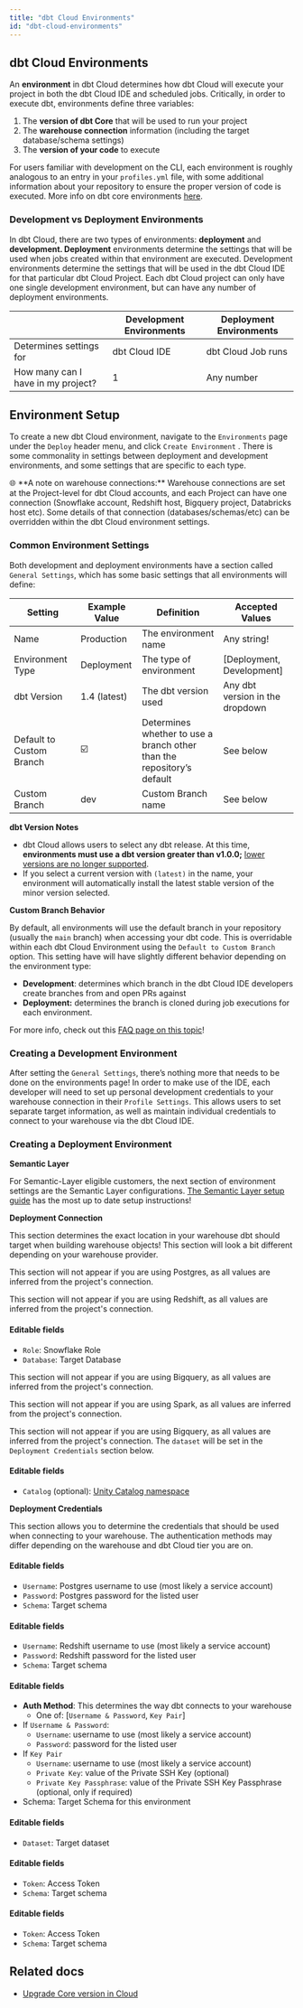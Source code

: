 ```yaml
---
title: "dbt Cloud Environments"
id: "dbt-cloud-environments"
---
```


## dbt Cloud Environments

An **environment** in dbt Cloud determines how dbt Cloud will execute your project in both the dbt Cloud IDE and scheduled jobs. Critically, in order to execute dbt, environments define three variables:

1. The **version of dbt Core** that will be used to run your project
2. The **warehouse connection** information (including the target database/schema settings)
3. The **version of your code** to execute

For users familiar with development on the CLI, each environment is roughly analogous to an entry in your `profiles.yml` file, with some additional information about your repository to ensure the proper version of code is executed. More info on dbt core environments [here](/docs/collaborate/environments/dbt-core-environments.md).

### Development vs Deployment Environments

In dbt Cloud, there are two types of environments: **deployment** and **development. Deployment** environments determine the settings that will be used when jobs created within that environment are executed. Development environments determine the settings that will be used in the dbt Cloud IDE for that particular dbt Cloud Project. Each dbt Cloud project can only have one single development environment, but can have any number of deployment environments.

|  | Development Environments | Deployment Environments |
| --- | --- | --- |
| Determines settings for | dbt Cloud IDE | dbt Cloud Job runs |
| How many can I have in my project? | 1 | Any number |

## Environment Setup

To create a new dbt Cloud environment, navigate to the `Environments` page under the `Deploy` header menu, and click `Create Environment` . There is some commonality in settings between deployment and development environments, and some settings that are specific to each type.

<aside>
🌐 **A note on warehouse connections:** Warehouse connections are set at the Project-level for dbt Cloud accounts, and each Project can have one connection (Snowflake account, Redshift host, Bigquery project, Databricks host etc). Some details of that connection (databases/schemas/etc) can be overridden within the dbt Cloud environment settings.

</aside>

### Common Environment Settings

Both development and deployment environments have a section called `General Settings`, which has some basic settings that all environments will define:

| Setting | Example Value | Definition | Accepted Values |
| --- | --- | --- | --- |
| Name | Production  | The environment name  | Any string! |
| Environment Type | Deployment | The type of environment | [Deployment, Development] |
| dbt Version | 1.4 (latest) | The dbt version used  | Any dbt version in the dropdown |
| Default to Custom Branch | ☑️ | Determines whether to use a branch other than the repository’s default  | See below |
| Custom Branch | dev | Custom Branch name | See below |

**dbt Version Notes**

- dbt Cloud allows users to select any dbt release. At this time, **environments must use a dbt version greater than v1.0.0;** [lower versions are no longer supported]((/docs/dbt-versions/upgrade-core-in-cloud)).
- If you select a current version with `(latest)` in the name, your environment will automatically install the latest stable version of the minor version selected.

**Custom Branch Behavior**

By default, all environments will use the default branch in your repository (usually the `main` branch) when accessing your dbt code. This is overridable within each dbt Cloud Environment using the `Default to Custom Branch` option. This setting have will have slightly different behavior depending on the environment type:

- **Development**: determines which branch in the dbt Cloud IDE developers create branches from and open PRs against
- **Deployment:** determines the branch is cloned during job executions for each environment.

For more info, check out this [FAQ page on this topic](/docs/faqs/Environments/custom-branch-settings)!

### Creating a Development Environment

After setting the `General Settings`, there’s nothing more that needs to be done on the environments page! In order to make use of the IDE, each developer will need to set up personal development credentials to your warehouse connection in their `Profile Settings`. This allows users to set separate target information, as well as maintain individual credentials to connect to your warehouse via the dbt Cloud IDE.

### Creating a Deployment Environment

**Semantic Layer**

For Semantic-Layer eligible customers, the next section of environment settings are the Semantic Layer configurations. [The Semantic Layer setup guide](/docs/use-dbt-semantic-layer/setup-dbt-semantic-layer) has the most up to date setup instructions!

**Deployment Connection**

This section determines the exact location in your warehouse dbt should target when building warehouse objects! This section will look a bit different depending on your warehouse provider.

<WHCode>


<div warehouse="Postgres">

This section will not appear if you are using Postgres, as all values are inferred from the project's connection.

</div>

<div warehouse="Redshift">

This section will not appear if you are using Redshift, as all values are inferred from the project's connection.

</div>

<div warehouse="Snowflake">

<Lightbox src="/img/docs/collaborate/snowflake-deploy-env-deploy-connection.png" title="Snowflake Deployment Connection Settings"/>

#### Editable fields

- `Role`: Snowflake Role
- `Database`: Target Database

</div>

<div warehouse="Bigquery">

This section will not appear if you are using Bigquery, as all values are inferred from the project's connection.

</div>

<div warehouse="Spark">

This section will not appear if you are using Spark, as all values are inferred from the project's connection.

</div>

<div warehouse="Databricks">

<Lightbox src="/img/docs/collaborate/databricks-deploy-env-deploy-connection.png" title="Databricks Deployment Connection Settings"/>

This section will not appear if you are using Bigquery, as all values are inferred from the project's connection. The `dataset` will be set in the `Deployment Credentials` section below.

#### Editable fields

- `Catalog` (optional): [Unity Catalog namespace](/reference/warehouse-setups/databricks-setup.md)

</div>

</WHCode>


****Deployment Credentials****

This section allows you to determine the credentials that should be used when connecting to your warehouse. The authentication methods may differ depending on the warehouse and dbt Cloud tier you are on.

<WHCode>

<div warehouse="Postgres">

<Lightbox src="/img/docs/collaborate/postgres-deploy-env-deploy-credentials.png" title="Postgres Deployment Credentials Settings"/>

#### Editable fields

- `Username`: Postgres username to use (most likely a service account)
- `Password`: Postgres password for the listed user
- `Schema`: Target schema

</div>

<div warehouse="Redshift">

<Lightbox src="/img/docs/collaborate/postgres-deploy-env-deploy-credentials.png" title="Redshift Deployment Credentials Settings"/>
<!-- postgres and redshift use the same settings  -->

#### Editable fields

- `Username`: Redshift username to use (most likely a service account)
- `Password`: Redshift password for the listed user
- `Schema`: Target schema

</div>

<div warehouse="Snowflake">

<Lightbox src="/img/docs/collaborate/snowflake-deploy-env-deploy-credentials.png" title="Snowflake Deployment Credentials Settings"/>

#### Editable fields

- **Auth Method**: This determines the way dbt connects to your warehouse
  - One of: [`Username & Password`, `Key Pair`]
- If `Username & Password`:
  - `Username`: username to use (most likely a service account)
  - `Password`: password for the listed user
- If `Key Pair`
  - `Username`: username to use (most likely a service account)
  - `Private Key`: value of the Private SSH Key (optional)
  - `Private Key Passphrase`: value of the Private SSH Key Passphrase (optional, only if required)
- Schema: Target Schema for this environment

</div>

<div warehouse="Bigquery">

<Lightbox src="/img/docs/collaborate/bigquery-deploy-env-deploy-credentials.png" title="Bigquery Deployment Credentials Settings"/>

#### Editable fields

- `Dataset`: Target dataset

</div>

<div warehouse="Spark">

<Lightbox src="/img/docs/collaborate/spark-deploy-env-deploy-credentials.png" title="Spark Deployment Credentials Settings"/>

#### Editable fields

- `Token`: Access Token
- `Schema`: Target schema

</div>

<div warehouse="Databricks">

<Lightbox src="/img/docs/collaborate/spark-deploy-env-deploy-credentials.png" title="Databricks Deployment Credentials Settings"/>
<!-- spark and databricks use the same settings  -->

#### Editable fields

- `Token`: Access Token
- `Schema`: Target schema

</div>

</WHCode>


## Related docs

- [Upgrade Core version in Cloud](/docs/dbt-versions/upgrade-core-in-cloud)
